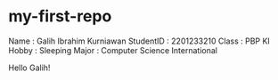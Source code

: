 ﻿# my-first-repo
Name        : Galih Ibrahim Kurniawan
StudentID   : 2201233210
Class       : PBP KI
Hobby       : Sleeping
Major       : Computer Science International

Hello Galih!
